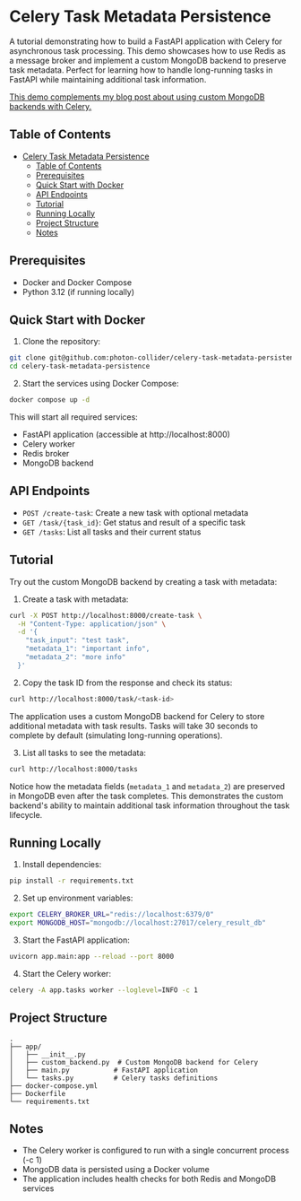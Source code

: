 # Celery Task Metadata Persistence


A tutorial demonstrating how to build a FastAPI application with Celery for asynchronous task processing. This demo showcases how to use Redis as a message broker and implement a custom MongoDB backend to preserve task metadata. Perfect for learning how to handle long-running tasks in FastAPI while maintaining additional task information.

[This demo complements my blog post about using custom MongoDB backends with Celery.](https://bryananthonio.com/blog/custom-celery-mongodb-backend)

## Table of Contents
- [Celery Task Metadata Persistence](#celery-task-metadata-persistence)
  - [Table of Contents](#table-of-contents)
  - [Prerequisites](#prerequisites)
  - [Quick Start with Docker](#quick-start-with-docker)
  - [API Endpoints](#api-endpoints)
  - [Tutorial](#tutorial)
  - [Running Locally](#running-locally)
  - [Project Structure](#project-structure)
  - [Notes](#notes)

## Prerequisites

- Docker and Docker Compose
- Python 3.12 (if running locally)

## Quick Start with Docker

1. Clone the repository:
```bash
git clone git@github.com:photon-collider/celery-task-metadata-persistence.git
cd celery-task-metadata-persistence
```

2. Start the services using Docker Compose:
```bash
docker compose up -d
```

This will start all required services:
- FastAPI application (accessible at http://localhost:8000)
- Celery worker
- Redis broker
- MongoDB backend

## API Endpoints

- `POST /create-task`: Create a new task with optional metadata
- `GET /task/{task_id}`: Get status and result of a specific task
- `GET /tasks`: List all tasks and their current status

## Tutorial

Try out the custom MongoDB backend by creating a task with metadata:

1. Create a task with metadata:
```bash
curl -X POST http://localhost:8000/create-task \
  -H "Content-Type: application/json" \
  -d '{
    "task_input": "test task",
    "metadata_1": "important info",
    "metadata_2": "more info"
  }'
```

2. Copy the task ID from the response and check its status:
```bash
curl http://localhost:8000/task/<task-id>
```

The application uses a custom MongoDB backend for Celery to store additional metadata with task results. Tasks will take 30 seconds to complete by default (simulating long-running operations).

3. List all tasks to see the metadata:
```bash
curl http://localhost:8000/tasks
```

Notice how the metadata fields (`metadata_1` and `metadata_2`) are preserved in MongoDB even after the task completes. This demonstrates the custom backend's ability to maintain additional task information throughout the task lifecycle.

## Running Locally

1. Install dependencies:
```bash
pip install -r requirements.txt
```

2. Set up environment variables:
```bash
export CELERY_BROKER_URL="redis://localhost:6379/0"
export MONGODB_HOST="mongodb://localhost:27017/celery_result_db"
```

3. Start the FastAPI application:
```bash
uvicorn app.main:app --reload --port 8000
```

4. Start the Celery worker:
```bash
celery -A app.tasks worker --loglevel=INFO -c 1
```

## Project Structure

```
.
├── app/
│   ├── __init__.py
│   ├── custom_backend.py  # Custom MongoDB backend for Celery
│   ├── main.py           # FastAPI application
│   └── tasks.py          # Celery tasks definitions
├── docker-compose.yml
├── Dockerfile
└── requirements.txt
```


## Notes

- The Celery worker is configured to run with a single concurrent process (-c 1)
- MongoDB data is persisted using a Docker volume
- The application includes health checks for both Redis and MongoDB services